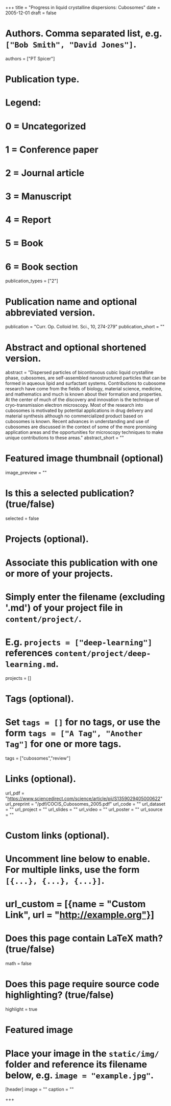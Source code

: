 +++
title = "Progress in liquid crystalline dispersions: Cubosomes"
date = 2005-12-01
draft = false

# Authors. Comma separated list, e.g. `["Bob Smith", "David Jones"]`.
authors = ["PT Spicer"]

# Publication type.
# Legend:
# 0 = Uncategorized
# 1 = Conference paper
# 2 = Journal article
# 3 = Manuscript
# 4 = Report
# 5 = Book
# 6 = Book section
publication_types = ["2"]

# Publication name and optional abbreviated version.
publication = "Curr. Op. Colloid Int. Sci., 10, 274-279"
publication_short = ""

# Abstract and optional shortened version.
abstract = "Dispersed particles of bicontinuous cubic liquid crystalline phase, cubosomes, are self-assembled nanostructured particles that can be formed in aqueous lipid and surfactant systems. Contributions to cubosome research have come from the fields of biology, material science, medicine, and mathematics and much is known about their formation and properties. At the center of much of the discovery and innovation is the technique of cryo-transmission electron microscopy. Most of the research into cubosomes is motivated by potential applications in drug delivery and material synthesis although no commercialized product based on cubosomes is known. Recent advances in understanding and use of cubosomes are discussed in the context of some of the more promising application areas and the opportunities for microscopy techniques to make unique contributions to these areas."
abstract_short = ""

# Featured image thumbnail (optional)
image_preview = ""

# Is this a selected publication? (true/false)
selected = false

# Projects (optional).
#   Associate this publication with one or more of your projects.
#   Simply enter the filename (excluding '.md') of your project file in `content/project/`.
#   E.g. `projects = ["deep-learning"]` references `content/project/deep-learning.md`.
projects = []

# Tags (optional).
#   Set `tags = []` for no tags, or use the form `tags = ["A Tag", "Another Tag"]` for one or more tags.
tags = ["cubosomes","review"]

# Links (optional).
url_pdf = "https://www.sciencedirect.com/science/article/pii/S1359029405000622"
url_preprint = "/pdf/COCIS_Cubosomes_2005.pdf"
url_code = ""
url_dataset = ""
url_project = ""
url_slides = ""
url_video = ""
url_poster = ""
url_source = ""

# Custom links (optional).
#   Uncomment line below to enable. For multiple links, use the form `[{...}, {...}, {...}]`.
# url_custom = [{name = "Custom Link", url = "http://example.org"}]

# Does this page contain LaTeX math? (true/false)
math = false

# Does this page require source code highlighting? (true/false)
highlight = true

# Featured image
# Place your image in the `static/img/` folder and reference its filename below, e.g. `image = "example.jpg"`.
[header]
image = ""
caption = ""

+++

